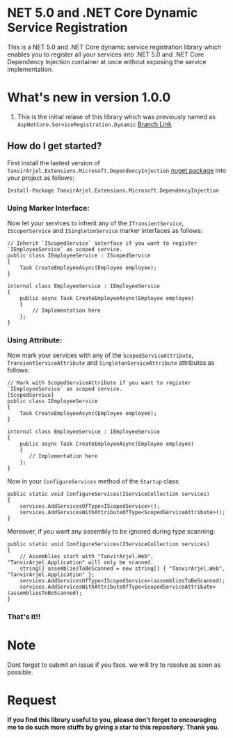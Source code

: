 # NET 5.0 and .NET Core Dynamic Service Registration

This is a NET 5.0 and .NET Core dynamic service registration library which enables you to register all your services into .NET 5.0 and .NET Core Dependency Injection container at once without exposing the service implementation.

# What's new in version 1.0.0

1. This is the initial relase of this library which was previously named as `AspNetCore.ServiceRegistration.Dynamic` [Branch Link](https://github.com/TanvirArjel/TanvirArjel.Extensions.Microsoft.DependencyInjection/tree/AspNetCore.ServiceRegistration.Dynamic)

## How do I get started?

First install the lastest version of `
TanvirArjel.Extensions.Microsoft.DependencyInjection` [nuget package](https://www.nuget.org/packages/TanvirArjel.Extensions.Microsoft.DependencyInjection) into your project as follows:
 
    Install-Package TanvirArjel.Extensions.Microsoft.DependencyInjection
    
### Using Marker Interface:

Now let your services to inherit any of the `ITransientService`, `IScoperService` and `ISingletonService` marker interfaces as follows:
 
    // Inherit `IScopedService` interface if you want to register `IEmployeeService` as scoped service.
    public class IEmployeeService : IScopedService
    {
        Task CreateEmployeeAsync(Employee employee);
    }
        
    internal class EmployeeService : IEmployeeService 
    {
        public async Task CreateEmployeeAsync(Employee employee)
        {
            // Implementation here
        };
    }
        
 ### Using Attribute:

Now mark your services with any of the `ScopedServiceAttribute`, `TransientServiceAttribute` and `SingletonServiceAttribute` attributes as follows:
 
    // Mark with ScopedServiceAttribute if you want to register `IEmployeeService` as scoped service.
    [ScopedService]
    public class IEmployeeService
    {
        Task CreateEmployeeAsync(Employee employee);
    }
        
    internal class EmployeeService : IEmployeeService 
    {
        public async Task CreateEmployeeAsync(Employee employee)
        {
           // Implementation here
        };
    }
        
  Now in your `ConfigureServices` method of the `Startup` class:
  
    public static void ConfigureServices(IServiceCollection services)
    {
        services.AddServicesOfType<IScopedService>();
        services.AddServicesWithAttributeOfType<ScopedServiceAttribute>();
    }
    
  Moreover, if you want any assembly to be ignored during type scanning:
  
    public static void ConfigureServices(IServiceCollection services)
    {
        // Assemblies start with "TanvirArjel.Web", "TanvirArjel.Application" will only be scanned.
        string[] assembliesToBeScanned = new string[] { "TanvirArjel.Web", "TanvirArjel.Application" };
        services.AddServicesOfType<IScopedService>(assembliesToBeScanned);
        services.AddServicesWithAttributeOfType<ScopedServiceAttribute>(assembliesToBeScanned);
    }
  
       
  ### That's it!!
  
  # Note
   
   Dont forget to submit an issue if you face. we will try to resolve as soon as possible.
   
  # Request
   
   **If you find this library useful to you, please don't forget to encouraging me to do such more stuffs by giving a star to this repository. Thank you.**

